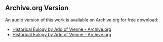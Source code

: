 ## Archive.org Version

An audio version of this work is available on Archive.org for free download:

* [Historical Eulogy by Ado of Vienne - Archive.org](https://archive.org/details/historical-eulogy)
* [Historical Eulogy by Ado of Vienne - Archive.org](https://archive.org/details/historical-eulogy)